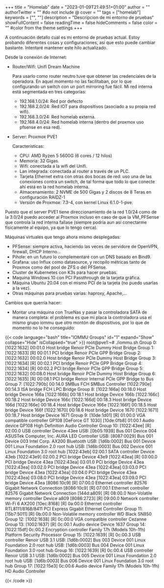 +++
title = "Homelab"
date = "2023-01-09T21:49:51+01:00"
author = ""
authorTwitter = "" #do not include @
cover = ""
tags = ["homelab"]
keywords = ["", ""]
description = "Descripcion de mi entorno de pruebas"
showFullContent = false
readingTime = false
hideComments = false
color = "" #color from the theme settings
+++

A continuación detallo cual es mi entorno de pruebas actual. Estoy probando diferentes cosas y configuraciones, así que esto puede cambiar bastante. Intentaré mantener este hilo actualizado. 

Desde la conexión de Internet:

- Router/Wifi: Unifi Dream Machine

	Para usarlo como router neutro tuve que obtener las credenciales de la operadora. En aquel momento no las facilitaban, por lo que configurando un switch con un port mirroring fue fácil. Mi red interna está segmentada en tres categorías:

	* 192.168.1.0/24: Red por defecto
	* 192.168.2.0/24: Red IOT para dispositivos (asociado a su propia red wifi).
	* 192.168.3.0/24: Red homelab externa.
	* 192.168.4.0/24: Red homelab interna (dentro del proxmox uso pfsense en esa red).

- Server: Proxmox PVE1

	Características:
	* CPU: AMD Ryzen 5 5600G (6 cores / 12 hilos)
	* Memoria: 32 Gigas.
	* Wifi: conectada a la wifi del Unifi.
	* Lan integrada: conectada al router a través de un PLC.
	* Tarjeta Ethernet extra con otras dos bocas de red: uso una de las conexiones contra un switch, de tal forma que todo lo que conecte ahí está en la red homelab interna.
	* Almacenamiento: 2 NVME de 500 Gigas y 2 discos de 8 Teras en configuración RAIDZ-1
	* Versión de Proxmox: 7.3-4, con kernel Linux 6.1.0-1-pve.

Puesto que el server PVE1 tiene direccionamiento de la red 1.0/24 como de la 3.0/24 puedo acceder al Proxmox incluso en caso de que la VM_PFSense que controla la red interna fallase (siempre podría aun así conectarme físicamente al equipo, ya que lo tengo cerca).

Máquinas virtuales que tengo ahora mismo desplegadas:
  - PFSense: siempre activa, haciendo las veces de servidore de OpenVPN, firewall, DHCP Interno...
  - Pihole: en un futuro lo complementaré con un DNS basado en Bind9. 
  - Grafana: uso Influx como datasource, y recopilo métricas tanto de Proxmox como del pool de ZFS o del PFSense.
  - Cluster de Kubernetes con K3s para hacer pruebas.
  - Maquina Windows 10 con PCI Passthrough de la tarjeta gráfica.
  - Máquina Ubuntu 20.04 con el mismo PCI de la tarjeta (no puedo usarlas a la vez).
  - Otras máquinas para pruebas varias: haproxy, Apache,...


Cambios que querría hacer:
- Montar una máquina con TrueNas y pasar la controladora SATA de manera completa: el problema es que mi placa la controladora usa el mismo grupo iommu que otro montón de dispositivos, por lo que de momento no lo he conseguido:

{{< code language="bash" title="IOMMU Groups" id="1" expand="Show" collapse="Hide" isCollapsed="true" >}}
root@pve1:~# ./iommu.sh
Group 0:        [1022:1632]     00:01.0  Host bridge                              Renoir PCIe Dummy Host Bridge
Group 1:        [1022:1633] [R] 00:01.1  PCI bridge                               Renoir PCIe GPP Bridge
Group 2:        [1022:1632]     00:02.0  Host bridge                              Renoir PCIe Dummy Host Bridge
Group 3:        [1022:1634] [R] 00:02.1  PCI bridge                               Renoir PCIe GPP Bridge
Group 4:        [1022:1634] [R] 00:02.2  PCI bridge                               Renoir PCIe GPP Bridge
Group 5:        [1022:1632]     00:08.0  Host bridge                              Renoir PCIe Dummy Host Bridge
Group 6:        [1022:1635] [R] 00:08.1  PCI bridge                               Renoir Internal PCIe GPP Bridge to Bus
Group 7:        [1022:790b]     00:14.0  SMBus                                    FCH SMBus Controller
                [1022:790e]     00:14.3  ISA bridge                               FCH LPC Bridge
Group 8:        [1022:166a]     00:18.0  Host bridge                              Device 166a
                [1022:166b]     00:18.1  Host bridge                              Device 166b
                [1022:166c]     00:18.2  Host bridge                              Device 166c
                [1022:166d]     00:18.3  Host bridge                              Device 166d
                [1022:166e]     00:18.4  Host bridge                              Device 166e
                [1022:166f]     00:18.5  Host bridge                              Device 166f
                [1022:1670]     00:18.6  Host bridge                              Device 1670
                [1022:1671]     00:18.7  Host bridge                              Device 1671
Group 9:        [10de:1d01] [R] 01:00.0  VGA compatible controller                GP108 [GeForce GT 1030]
                [10de:0fb8]     01:00.1  Audio device                             GP108 High Definition Audio Controller
Group 10:       [1022:43ee] [R] 02:00.0  USB controller                           Device 43ee
USB:            [0b05:1939]              Bus 001 Device 004                       ASUSTek Computer, Inc. AURA LED Controller
USB:            [8087:0029]              Bus 001 Device 003                       Intel Corp. AX200 Bluetooth
USB:            [1d6b:0002]              Bus 001 Device 001                       Linux Foundation 2.0 root hub
USB:            [1d6b:0003]              Bus 002 Device 001                       Linux Foundation 3.0 root hub
                [1022:43eb]     02:00.1  SATA controller                          Device 43eb
                [1022:43e9]     02:00.2  PCI bridge                               Device 43e9
                [1022:43ea] [R] 03:00.0  PCI bridge                               Device 43ea
                [1022:43ea]     03:01.0  PCI bridge                               Device 43ea
                [1022:43ea]     03:02.0  PCI bridge                               Device 43ea
                [1022:43ea]     03:03.0  PCI bridge                               Device 43ea
                [1022:43ea]     03:04.0  PCI bridge                               Device 43ea
                [1022:43ea]     03:08.0  PCI bridge                               Device 43ea
                [1022:43ea]     03:09.0  PCI bridge                               Device 43ea
                [8086:10c9] [R] 07:00.0  Ethernet controller                      82576 Gigabit Network Connection
                [8086:10c9] [R] 07:00.1  Ethernet controller                      82576 Gigabit Network Connection
                [144d:a809] [R] 08:00.0  Non-Volatile memory controller           Device a809
                [8086:2723] [R] 09:00.0  Network controller                       Wi-Fi 6 AX200
                [10ec:8168] [R] 0a:00.0  Ethernet controller                      RTL8111/8168/8411 PCI Express Gigabit Ethernet Controller
Group 11:       [15b7:5011] [R] 0b:00.0  Non-Volatile memory controller           WD Black SN850
Group 12:       [1002:1638] [R] 0c:00.0  VGA compatible controller                Cezanne
Group 13:       [1002:1637] [R] 0c:00.1  Audio device                             Device 1637
Group 14:       [1022:15df]     0c:00.2  Encryption controller                    Family 17h (Models 10h-1fh) Platform Security Processor
Group 15:       [1022:1639] [R] 0c:00.3  USB controller                           Renoir USB 3.1
USB:            [1d6b:0002]              Bus 003 Device 001                       Linux Foundation 2.0 root hub
USB:            [1d6b:0003]              Bus 004 Device 001                       Linux Foundation 3.0 root hub
Group 16:       [1022:1639] [R] 0c:00.4  USB controller                           Renoir USB 3.1
USB:            [1d6b:0002]              Bus 005 Device 001                       Linux Foundation 2.0 root hub
USB:            [1d6b:0003]              Bus 006 Device 001                       Linux Foundation 3.0 root hub
Group 17:       [1022:15e3]     0c:00.6  Audio device                             Family 17h (Models 10h-1fh) HD Audio Controller


{{< /code >}}


